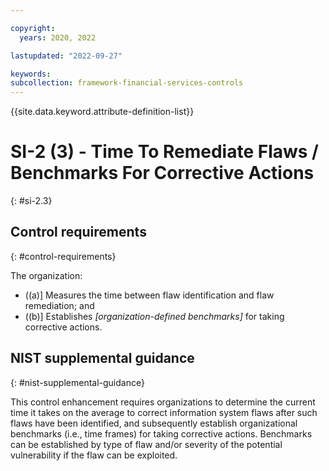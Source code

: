 ```yaml
---

copyright:
  years: 2020, 2022

lastupdated: "2022-09-27"

keywords: 
subcollection: framework-financial-services-controls
---
```


{{site.data.keyword.attribute-definition-list}}

         
# SI-2 (3) - Time To Remediate Flaws / Benchmarks For Corrective Actions
{: #si-2.3}

## Control requirements
{: #control-requirements}

The organization:

- ((a)\] Measures the time between flaw identification and flaw remediation; and
- ((b)\] Establishes _[organization-defined benchmarks]_ for taking corrective actions.

## NIST supplemental guidance
{: #nist-supplemental-guidance}

This control enhancement requires organizations to determine the current time it takes on the average to correct information system flaws after such flaws have been identified, and subsequently establish organizational benchmarks (i.e., time frames) for taking corrective actions. Benchmarks can be established by type of flaw and/or severity of the potential vulnerability if the flaw can be exploited.



